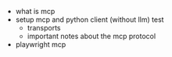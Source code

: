 - what is mcp
- setup mcp and python client (without llm) test
  - transports
  - important notes about the mcp protocol
- playwright mcp